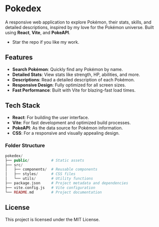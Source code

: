 # Pokedex

A responsive web application to explore Pokémon, their stats, skills, and detailed descriptions, inspired by my love for the Pokémon universe. Built using **React**, **Vite**, and **PokeAPI**.

* Star the repo if you like my work.

## Features

- **Search Pokémon**: Quickly find any Pokémon by name.
- **Detailed Stats**: View stats like strength, HP, abilities, and more.
- **Descriptions**: Read a detailed description of each Pokémon.
- **Responsive Design**: Fully optimized for all screen sizes.
- **Fast Performance**: Built with Vite for blazing-fast load times.

## Tech Stack

- **React**: For building the user interface.
- **Vite**: For fast development and optimized build processes.
- **PokeAPI**: As the data source for Pokémon information.
- **CSS**: For a responsive and visually appealing design.

### Folder Structure
```php
pokedex/
├── public/          # Static assets
├── src/
│   ├── components/  # Reusable components
│   ├── styles/      # CSS files
│   └── utils/       # Utility functions
├── package.json     # Project metadata and dependencies
├── vite.config.js   # Vite configuration
└── README.md        # Project documentation
```

## License
This project is licensed under the MIT License.